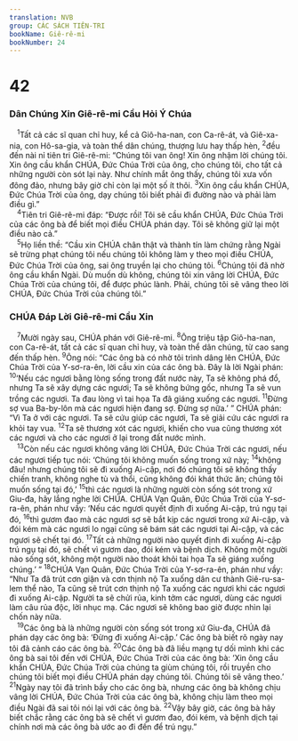 ```yaml
---
translation: NVB
group: CÁC SÁCH TIÊN-TRI
bookName: Giê-rê-mi 
bookNumber: 24
---
```


<div class="title"><h1>42</h1><h3>Dân Chúng Xin Giê-rê-mi Cầu Hỏi Ý Chúa </h3></div>
<span class="verse gie_42_1"> <sup>1</sup>Tất cả các sĩ quan chỉ huy, kể cả Giô-ha-nan, con Ca-rê-át, và Giê-xa-nia, con Hô-sa-gia, và toàn thể dân chúng, thượng lưu hay thấp hèn, </span>
<span class="verse gie_42_2"><sup>2</sup>đều đến nài nỉ tiên tri Giê-rê-mi: “Chúng tôi van ông! Xin ông nhậm lời chúng tôi. Xin ông cầu khẩn CHÚA, Đức Chúa Trời của ông, cho chúng tôi, cho tất cả những người còn sót lại này. Như chính mắt ông thấy, chúng tôi xưa vốn đông đảo, nhưng bây giờ chỉ còn lại một số ít thôi. </span>
<span class="verse gie_42_3"><sup>3</sup>Xin ông cầu khẩn CHÚA, Đức Chúa Trời của ông, dạy chúng tôi biết phải đi đường nào và phải làm điều gì.” <br/></span>
<span class="verse gie_42_4"> <sup>4</sup>Tiên tri Giê-rê-mi đáp: “Được rồi! Tôi sẽ cầu khẩn CHÚA, Đức Chúa Trời của các ông bà để biết mọi điều CHÚA phán dạy. Tôi sẽ không giữ lại một điều nào cả.” <br/></span>
<span class="verse gie_42_5"> <sup>5</sup>Họ liền thề: “Cầu xin CHÚA chân thật và thành tín làm chứng rằng Ngài sẽ trừng phạt chúng tôi nếu chúng tôi không làm y theo mọi điều CHÚA, Đức Chúa Trời của ông, sai ông truyền lại cho chúng tôi. </span>
<span class="verse gie_42_6"><sup>6</sup>Chúng tôi đã nhờ ông cầu khẩn Ngài. Dù muốn dù không, chúng tôi xin vâng lời CHÚA, Đức Chúa Trời của chúng tôi, để được phúc lành. Phải, chúng tôi sẽ vâng theo lời CHÚA, Đức Chúa Trời của chúng tôi.” <br/></span>
<div class="title"><h3> CHÚA Đáp Lời Giê-rê-mi Cầu Xin </h3></div>
<span class="verse gie_42_7"> <sup>7</sup>Mười ngày sau, CHÚA phán với Giê-rê-mi. </span>
<span class="verse gie_42_8"><sup>8</sup>Ông triệu tập Giô-ha-nan, con Ca-rê-át, tất cả các sĩ quan chỉ huy, và toàn thể dân chúng, từ cao sang đến thấp hèn. </span>
<span class="verse gie_42_9"><sup>9</sup>Ông nói: “Các ông bà có nhờ tôi trình dâng lên CHÚA, Đức Chúa Trời của Y-sơ-ra-ên, lời cầu xin của các ông bà. Đây là lời Ngài phán: </span>
<span class="verse gie_42_10"><sup>10</sup>‘Nếu các ngươi bằng lòng sống trong đất nước này, Ta sẽ không phá đổ, nhưng Ta sẽ xây dựng các ngươi; Ta sẽ không bứng gốc, nhưng Ta sẽ vun trồng các ngươi. Ta đau lòng vì tai họa Ta đã giáng xuống các ngươi. </span>
<span class="verse gie_42_11"><sup>11</sup>Đừng sợ vua Ba-by-lôn mà các ngươi hiện đang sợ. Đừng sợ nữa.’ ” CHÚA phán: “Vì Ta ở với các ngươi. Ta sẽ cứu giúp các ngươi, Ta sẽ giải cứu các ngươi ra khỏi tay vua. </span>
<span class="verse gie_42_12"><sup>12</sup>Ta sẽ thương xót các ngươi, khiến cho vua cũng thương xót các ngươi và cho các ngươi ở lại trong đất nước mình. <br/></span>
<span class="verse gie_42_13"> <sup>13</sup>Còn nếu các ngươi không vâng lời CHÚA, Đức Chúa Trời các ngươi, nếu các ngươi tiếp tục nói: ‘Chúng tôi không muốn sống trong xứ này; </span>
<span class="verse gie_42_14"><sup>14</sup>không đâu! nhưng chúng tôi sẽ đi xuống Ai-cập, nơi đó chúng tôi sẽ không thấy chiến tranh, không nghe tù và thổi, cũng không đói khát thức ăn; chúng tôi muốn sống tại đó,’ </span>
<span class="verse gie_42_15"><sup>15</sup>thì các ngươi là những người còn sống sót trong xứ Giu-đa, hãy lắng nghe lời CHÚA. CHÚA Vạn Quân, Đức Chúa Trời của Y-sơ-ra-ên, phán như vầy: ‘Nếu các ngươi quyết định đi xuống Ai-cập, trú ngụ tại đó, </span>
<span class="verse gie_42_16"><sup>16</sup>thì gươm đao mà các ngươi sợ sẽ bắt kịp các ngươi trong xứ Ai-cập, và đói kém mà các ngươi lo ngại cũng sẽ bám sát các ngươi tại Ai-cập, và các ngươi sẽ chết tại đó. </span>
<span class="verse gie_42_17"><sup>17</sup>Tất cả những người nào quyết định đi xuống Ai-cập trú ngụ tại đó, sẽ chết vì gươm dao, đói kém và bệnh dịch. Không một người nào sống sót, không một người nào thoát khỏi tai họa Ta sẽ giáng xuống chúng.’ ” </span>
<span class="verse gie_42_18"><sup>18</sup>CHÚA Vạn Quân, Đức Chúa Trời của Y-sơ-ra-ên, phán như vầy: “Như Ta đã trút cơn giận và cơn thịnh nộ Ta xuống dân cư thành Giê-ru-sa-lem thể nào, Ta cũng sẽ trút cơn thịnh nộ Ta xuống các ngươi khi các ngươi đi xuống Ai-cập. Người ta sẽ chửi rủa, kinh tởm các ngươi, dùng các ngươi làm câu rủa độc, lời nhục mạ. Các ngươi sẽ không bao giờ được nhìn lại chốn này nữa. <br/></span>
<span class="verse gie_42_19"> <sup>19</sup>Các ông bà là những người còn sống sót trong xứ Giu-đa, CHÚA đã phán dạy các ông bà: ‘Đừng đi xuống Ai-cập.’ Các ông bà biết rõ ngày nay tôi đã cảnh cáo các ông bà. </span>
<span class="verse gie_42_20"><sup>20</sup>Các ông bà đã liều mạng tự dối mình khi các ông bà sai tôi đến với CHÚA, Đức Chúa Trời của các ông bà: ‘Xin ông cầu khẩn CHÚA, Đức Chúa Trời của chúng ta giùm chúng tôi, rồi truyền cho chúng tôi biết mọi điều CHÚA phán dạy chúng tôi. Chúng tôi sẽ vâng theo.’ </span>
<span class="verse gie_42_21"><sup>21</sup>Ngày nay tôi đã trình bầy cho các ông bà, nhưng các ông bà không chịu vâng lời CHÚA, Đức Chúa Trời của các ông bà, không chịu làm theo mọi điều Ngài đã sai tôi nói lại với các ông bà. </span>
<span class="verse gie_42_22"><sup>22</sup>Vậy bây giờ, các ông bà hãy biết chắc rằng các ông bà sẽ chết vì gươm đao, đói kém, và bệnh dịch tại chính nơi mà các ông bà ước ao đi đến để trú ngụ.” <br/></span>
